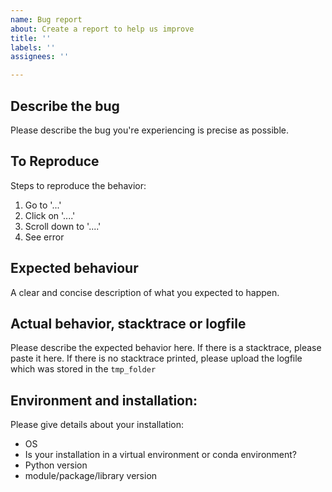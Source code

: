 ```yaml
---
name: Bug report
about: Create a report to help us improve
title: ''
labels: ''
assignees: ''

---
```


## Describe the bug ##
Please describe the bug you're experiencing is precise as possible.

## To Reproduce ##
Steps to reproduce the behavior:
1. Go to '...'
2. Click on '....'
3. Scroll down to '....'
4. See error

## Expected behaviour ##
A clear and concise description of what you expected to happen.

## Actual behavior, stacktrace or logfile ##
Please describe the expected behavior here. If there is a stacktrace, please paste it here. If there is no stacktrace printed, please upload the logfile which was stored in the `tmp_folder`

## Environment and installation: ##

Please give details about your installation:

* OS
* Is your installation in a virtual environment or conda environment?
* Python version
* module/package/library version
